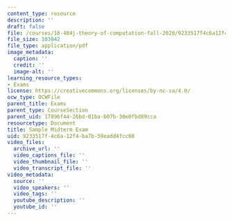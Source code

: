 ```yaml
---
content_type: resource
description: ''
draft: false
file: /courses/18-404j-theory-of-computation-fall-2020/9233517f4c6a12f4ba7b59eadd4fcc60_MIT18_404f20_mid06.pdf
file_size: 103842
file_type: application/pdf
image_metadata:
  caption: ''
  credit: ''
  image-alt: ''
learning_resource_types:
- Exams
license: https://creativecommons.org/licenses/by-nc-sa/4.0/
ocw_type: OCWFile
parent_title: Exams
parent_type: CourseSection
parent_uid: 17896f44-26bd-01ba-b07b-30e0fbd89cca
resourcetype: Document
title: Sample Midterm Exam
uid: 9233517f-4c6a-12f4-ba7b-59eadd4fcc60
video_files:
  archive_url: ''
  video_captions_file: ''
  video_thumbnail_file: ''
  video_transcript_file: ''
video_metadata:
  source: ''
  video_speakers: ''
  video_tags: ''
  youtube_description: ''
  youtube_id: ''
---
```

